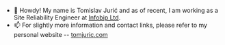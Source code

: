 - 👋 Howdy! My name is Tomislav Jurić and as of recent, I am working as a Site Reliability Engineer at [Infobip Ltd](https://www.infobip.com/).
- 📫 For slightly more information and contact links, please refer to my personal website -- [tomjuric.com](https://tomjuric.com/)

<!---
tomjuric/tomjuric is a ✨ special ✨ repository because its `README.md` (this file) appears on your GitHub profile.
You can click the Preview link to take a look at your changes.
--->
